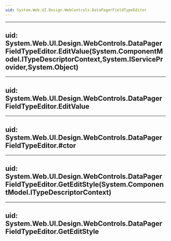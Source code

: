 ```yaml
---
uid: System.Web.UI.Design.WebControls.DataPagerFieldTypeEditor
---
```


---
uid: System.Web.UI.Design.WebControls.DataPagerFieldTypeEditor.EditValue(System.ComponentModel.ITypeDescriptorContext,System.IServiceProvider,System.Object)
---

---
uid: System.Web.UI.Design.WebControls.DataPagerFieldTypeEditor.EditValue
---

---
uid: System.Web.UI.Design.WebControls.DataPagerFieldTypeEditor.#ctor
---

---
uid: System.Web.UI.Design.WebControls.DataPagerFieldTypeEditor.GetEditStyle(System.ComponentModel.ITypeDescriptorContext)
---

---
uid: System.Web.UI.Design.WebControls.DataPagerFieldTypeEditor.GetEditStyle
---
